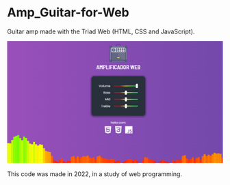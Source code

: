 # Amp_Guitar-for-Web
Guitar amp made with the Triad Web (HTML, CSS and JavaScript).

![Screenshot](screenshot.png)

This code was made in 2022, in a study of web programming.
